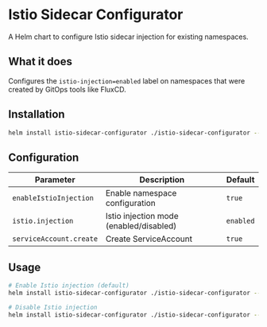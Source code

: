# Istio Sidecar Configurator

A Helm chart to configure Istio sidecar injection for existing namespaces.

## What it does

Configures the `istio-injection=enabled` label on namespaces that were created by GitOps tools like FluxCD.

## Installation

```bash
helm install istio-sidecar-configurator ./istio-sidecar-configurator --namespace your-namespace
```

## Configuration

| Parameter | Description | Default |
|-----------|-------------|---------|
| `enableIstioInjection` | Enable namespace configuration | `true` |
| `istio.injection` | Istio injection mode (enabled/disabled) | `enabled` |
| `serviceAccount.create` | Create ServiceAccount | `true` |

## Usage

```bash
# Enable Istio injection (default)
helm install istio-sidecar-configurator ./istio-sidecar-configurator --namespace my-app

# Disable Istio injection
helm install istio-sidecar-configurator ./istio-sidecar-configurator --namespace my-app --set istio.injection=disabled
```